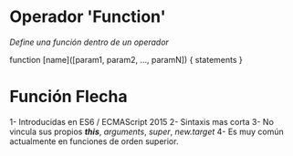 # Operador 'Function'

*Define una función dentro de un operador*

function [name]([param1, param2, ..., paramN]) {
  statements
}

# Función Flecha

1- Introducidas en ES6 / ECMAScript 2015
2- Sintaxis mas corta
3- No vincula sus propios ***this***, *arguments*, *super*, *new.target*
4- Es muy común actualmente en funciones de orden superior.